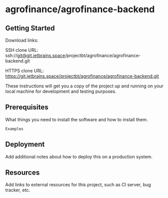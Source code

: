 # agrofinance/agrofinance-backend



## Getting Started

Download links:

SSH clone URL: ssh://git@git.jetbrains.space/projectbt/agrofinance/agrofinance-backend.git

HTTPS clone URL: https://git.jetbrains.space/projectbt/agrofinance/agrofinance-backend.git



These instructions will get you a copy of the project up and running on your local machine for development and testing purposes.

## Prerequisites

What things you need to install the software and how to install them.

```
Examples
```

## Deployment

Add additional notes about how to deploy this on a production system.

## Resources

Add links to external resources for this project, such as CI server, bug tracker, etc.
